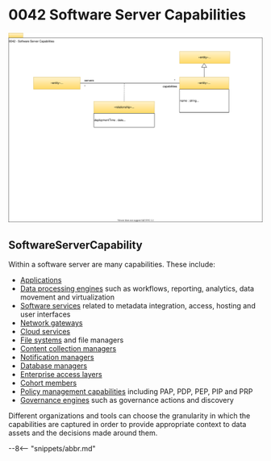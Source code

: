 <!-- SPDX-License-Identifier: CC-BY-4.0 -->
<!-- Copyright Contributors to the Egeria project. -->

# 0042 Software Server Capabilities

![UML](0042-software-server-capabilities.svg)

## SoftwareServerCapability

Within a software server are many capabilities. These include:

- [Applications](0050-applications-and-processes.md)
- [Data processing engines](0055-data-processing-engines.md) such as workflows, reporting, analytics, data movement and virtualization
- [Software services](0057-integration-capabilities.md) related to metadata integration, access, hosting and user interfaces
- [Network gateways](0070-networks-and-gateways.md)
- [Cloud services](0090-cloud-platforms-and-services.md)
- [File systems](../2/0220-files-and-folders.md) and file managers
- [Content collection managers](../2/0221-document-stores.md)
- [Notification managers](../2/0223-events-and-logs.md)
- [Database managers](../2/0224-databases.md)
- [Enterprise access layers](../2/0225-metadata-repositories.md)
- [Cohort members](../2/0225-metadata-repositories.md)
- [Policy management capabilities](../4/0435-policy-management-capabilities.md) including PAP, PDP, PEP, PIP and PRP
- [Governance engines](../4/0461-governance-engines.md) such as governance actions and discovery

Different organizations and tools can choose the granularity in which the capabilities are captured in order to provide appropriate context to data assets and the decisions made around them.

--8<-- "snippets/abbr.md"
